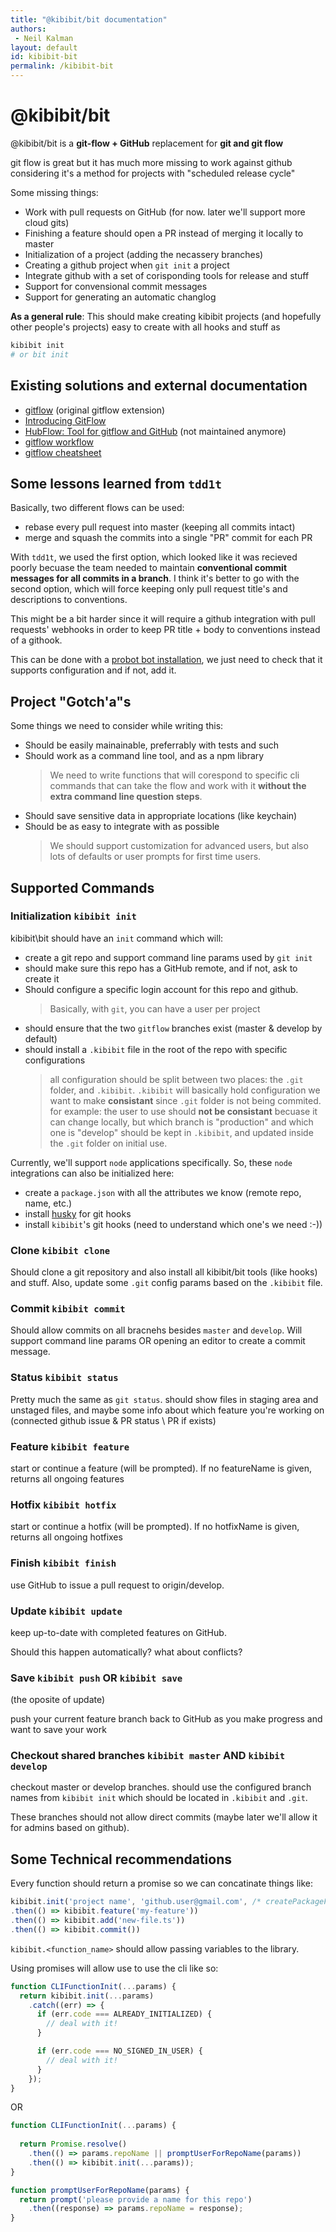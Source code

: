 ```yaml
---
title: "@kibibit/bit documentation"
authors:
 - Neil Kalman
layout: default
id: kibibit-bit
permalink: /kibibit-bit
---
```


# @kibibit/bit

@kibibit/bit is a **git-flow + GitHub** replacement for **git and git flow**

git flow is great but it has much more missing to work against github considering
it's a method for projects with "scheduled release cycle"

Some missing things:
- Work with pull requests on GitHub (for now. later we'll support more cloud gits)
- Finishing a feature should open a PR instead of merging it locally to master
- Initialization of a project (adding the necassery branches)
- Creating a github project when `git init` a project
- Integrate github with a set of corisponding tools for release and stuff
- Support for convensional commit messages
- Support for generating an automatic changlog

**As a general rule**: This should make creating kibibit projects (and 
hopefully other people's projects) easy to create with all hooks and stuff
as
```bash
kibibit init
# or bit init
```

## Existing solutions and external documentation

- [gitflow](https://github.com/nvie/gitflow) (original gitflow extension)
- [Introducing GitFlow](https://datasift.github.io/gitflow/IntroducingGitFlow.html)
- [HubFlow: Tool for gitflow and GitHub](https://datasift.github.io/gitflow/) (not maintained anymore)
- [gitflow workflow](https://www.atlassian.com/git/tutorials/comparing-workflows/gitflow-workflow)
- [gitflow cheatsheet](https://danielkummer.github.io/git-flow-cheatsheet/)

## Some lessons learned from `tdd1t`

Basically, two different flows can be used:

- rebase every pull request into master (keeping all commits intact)
- merge and squash the commits into a single "PR" commit for each PR

With `tdd1t`, we used the first option, which looked like it was recieved
poorly becuase the team needed to maintain **conventional commit messages
for all commits in a branch**. I think it's better to go with the second option,
which will force keeping only pull request title's and descriptions to conventions.

This might be a bit harder since it will require a github integration with
pull requests' webhooks in order to keep PR title + body to conventions instead of a githook.

This can be done with a [probot bot installation](https://probot.github.io/apps/semantic-pull-requests/),
we just need to check that it supports configuration and if not, add it.

## Project "Gotch'a"s

Some things we need to consider while writing this:

- Should be easily mainainable, preferrably with tests and such
- Should work as a command line tool, and as a npm library
  > We need to write functions that will corespond to specific cli commands
  > that can take the flow and work with it **without the extra command line question steps**.
- Should save sensitive data in appropriate locations (like keychain)
- Should be as easy to integrate with as possible
  > We should support customization for advanced users, but also lots of defaults or user prompts
  > for first time users.

## Supported Commands

### Initialization `kibibit init`

kibibit\bit should have an `init` command which will:

- create a git repo and support command line params used by `git init`
- should make sure this repo has a GitHub remote, and if not, ask to create it
- Should configure a specific login account for this repo and github.
  > Basically, with `git`, you can have a user per project
- should ensure that the two `gitflow` branches exist (master & develop by default)
- should install a `.kibibit` file in the root of the repo with specific configurations
  > all configuration should be split between two places: the `.git` folder, and `.kibibit`.
  > `.kibibit` will basically hold configuration we want to make **consistant** since
  > `.git` folder is not being commited.
  > for example: the user to use should **not be consistant** becuase it can change locally,
  > but which branch is "production" and which one is "develop" should be kept in `.kibibit`,
  > and updated inside the `.git` folder on initial use.

Currently, we'll support `node` applications specifically. So, these `node` integrations
can also be initialized here:

- create a `package.json` with all the attributes we know (remote repo, name, etc.)
- install [husky](https://github.com/typicode/husky) for git hooks
- install `kibibit`'s git hooks (need to understand which one's we need :-))

### Clone `kibibit clone`

Should clone a git repository and also install all kibibit/bit tools (like hooks)
and stuff. Also, update some `.git` config params based on the `.kibibit` file.

### Commit `kibibit commit`

Should allow commits on all bracnehs besides `master` and `develop`.
Will support command line params OR opening an editor to create a commit message.

### Status `kibibit status`

Pretty much the same as `git status`. should show files in staging area and
unstaged files, and maybe some info about which feature you're working on
(connected github issue & PR status \ PR if exists)

### Feature `kibibit feature`

start or continue a feature (will be prompted). If no featureName is given, returns all ongoing features

### Hotfix `kibibit hotfix`

start or continue a hotfix (will be prompted). If no hotfixName is given, returns all ongoing hotfixes

### Finish `kibibit finish`

use GitHub to issue a pull request to origin/develop.

### Update `kibibit update`

keep up-to-date with completed features on GitHub.

Should this happen automatically? what about conflicts?

### Save `kibibit push` OR `kibibit save`

(the oposite of update)

push your current feature branch back to GitHub as you make progress and want to save your work

### Checkout shared branches `kibibit master` AND `kibibit develop`

checkout master or develop branches. should use the configured branch names
from `kibibit init` which should be located in `.kibibit` and `.git`.

These branches should not allow direct commits (maybe later we'll allow it for admins based on github).

## Some Technical recommendations

Every function should return a promise so we can concatinate things like:

```javascript
kibibit.init('project name', 'github.user@gmail.com', /* createPackageFile */ true)
.then(() => kibibit.feature('my-feature'))
.then(() => kibibit.add('new-file.ts'))
.then(() => kibibit.commit())
```

`kibibit.<function_name>` should allow passing variables to the library.

Using promises will allow use to use the cli like so:

```javascript
function CLIFunctionInit(...params) {
  return kibibit.init(...params)
    .catch((err) => {
      if (err.code === ALREADY_INITIALIZED) {
        // deal with it!
      }

      if (err.code === NO_SIGNED_IN_USER) {
        // deal with it!
      }
    });
}

```
OR
```javascript
function CLIFunctionInit(...params) {
  
  return Promise.resolve()
    .then(() => params.repoName || promptUserForRepoName(params))
    .then(() => kibibit.init(...params));
}

function promptUserForRepoName(params) {
  return prompt('please provide a name for this repo')
    .then((response) => params.repoName = response);
}

```
